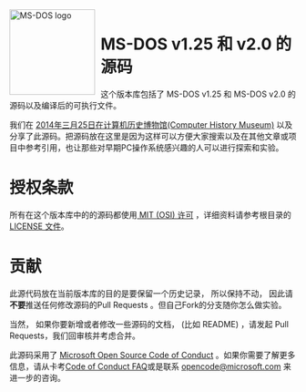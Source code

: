 <img width="150" height="150" align="left" style="float: left; margin: 0 10px 0 0;" alt="MS-DOS logo" src="https://github.com/Microsoft/MS-DOS/blob/master/msdos-logo.png">

# MS-DOS v1.25 和 v2.0 的源码
这个版本库包括了 MS-DOS v1.25 和 MS-DOS v2.0 的源码以及编译后的可执行文件。

我们在 [2014年三月25日在计算机历史博物馆(Computer History Museum)](http://www.computerhistory.org/atchm/microsoft-ms-dos-early-source-code/) 以及分享了此源码。把源码放在这里是因为这样可以方便大家搜索以及在其他文章或项目中参考引用，也让那些对早期PC操作系统感兴趣的人可以进行探索和实验。

# 授权条款
所有在这个版本库中的的源码都使用[ MIT (OSI) 许可](https://en.wikipedia.org/wiki/MIT_License) ，详细资料请参考根目录的[ LICENSE 文件](https://github.com/Microsoft/MS-DOS/blob/master/LICENSE.md)。

# 贡献
此源代码放在当前版本库的目的是要保留一个历史记录， 所以保持不动， 因此请**不要**推送任何修改源码的Pull Requests 。但自己Fork的分支随你怎么做实验。

当然， 如果你要新增或者修改一些源码的文档， (比如 README) ，请发起 Pull Requests，我们回审核并考虑合并。

此源码采用了 [ Microsoft Open Source Code of Conduct](https://opensource.microsoft.com/codeofconduct/) 。如果你需要了解更多信息，请从卡考[Code of Conduct FAQ](https://opensource.microsoft.com/codeofconduct/faq/)或是联系 [opencode@microsoft.com](mailto:opencode@microsoft.com) 来进一步的咨询。
